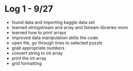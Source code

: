 # Log 1 - 9/27
- found data and importing kaggle data set
- learned stringstream and array and fstream libraries more
- learned how to print arrays
- improved data manipulation skills
the code: 
- open file, go through lines to selected puzzle
- grab appropriate numbers
- convert string to int array
- print the int array 
- grid formatting